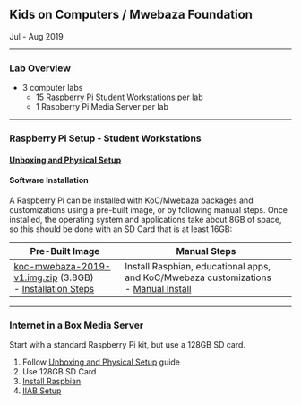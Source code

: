 ## Kids on Computers / Mwebaza Foundation
Jul - Aug 2019

----
### Lab Overview
* 3 computer labs
  * 15 Raspberry Pi Student Workstations per lab
  * 1 Raspberry Pi Media Server per lab

----
### Raspberry Pi Setup - Student Workstations

#### [Unboxing and Physical Setup](unboxing-and-physical-setup.md)

#### Software Installation
A Raspberry Pi can be installed with KoC/Mwebaza packages and customizations using a pre-built image, or by following manual steps. Once installed, the operating system and applications take about 8GB of space, so this should be done with an SD Card that is at least 16GB:

| Pre-Built Image | Manual Steps |
| ---- | ---- |
| [koc-mwebaza-2019-v1.img.zip](https://www.kidsoncomputers.org/data/projects/Uganda2019/koc-mwebaza-2019-v1.img.zip) (3.8GB)<br /> - [Installation Steps](koc-mwebaza-raspberry-pi-image.md) | Install Raspbian, educational apps, and KoC/Mwebaza customizations<br /> - [Manual Install](koc-mwebaza-raspberry-pi-software-install-manual-steps.md) |

----
### Internet in a Box Media Server
Start with a standard Raspberry Pi kit, but use a 128GB SD card.
  1. Follow [Unboxing and Physical Setup]((unboxing-and-physical-setup.md)) guide
  1. Use 128GB SD Card
  1. [Install Raspbian](operating-system-setup-raspbian.md)
  1. [IIAB Setup](iiab-setup.md)

